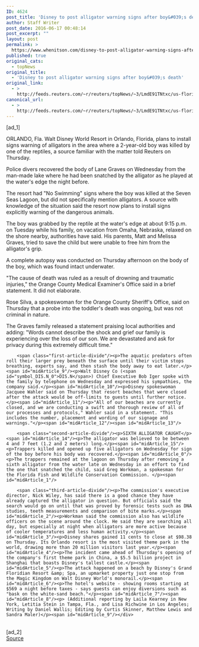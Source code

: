 ```yaml
---
ID: 4624
post_title: 'Disney to post alligator warning signs after boy&#039;s death'
author: Staff Writer
post_date: 2016-06-17 00:48:14
post_excerpt: ""
layout: post
permalink: >
  https://www.whenitson.com/disney-to-post-alligator-warning-signs-after-boys-death/
published: true
original_cats:
  - topNews
original_title:
  - 'Disney to post alligator warning signs after boy&#039;s death'
original_link:
  - >
    http://feeds.reuters.com/~r/reuters/topNews/~3/LmdE91TNtxc/us-florida-alligator-child-idUSKCN0Z10I4
canonical_url:
  - >
    http://feeds.reuters.com/~r/reuters/topNews/~3/LmdE91TNtxc/us-florida-alligator-child-idUSKCN0Z10I4
---
```

 [ad_1]
<br><div id="articleText">
<span id="midArticle_start"/>

<span id="midArticle_0"/><span class="focusParagraph" readability="8"><p><span class="articleLocation">ORLANDO, Fla.</span> Walt Disney World Resort in Orlando, Florida, plans to install signs warning of alligators in the area where a 2-year-old boy was killed by one of the reptiles, a source familiar with the matter told Reuters on Thursday.</p></span><span id="midArticle_1"/><p>Police divers recovered the body of Lane Graves on Wednesday from the man-made lake where he had been snatched by the alligator as he played at the water's edge the night before.</p><span id="midArticle_2"/><p>The resort had "No Swimming" signs where the boy was killed at the Seven Seas Lagoon, but did not specifically mention alligators. A source with knowledge of the situation said the resort now plans to install signs explicitly warning of the dangerous animals.</p><span id="midArticle_3"/><p>The boy was grabbed by the reptile at the water's edge at about 9:15 p.m. on Tuesday while his family, on vacation from Omaha, Nebraska, relaxed on the shore nearby, authorities have said. His parents, Matt and Melissa Graves, tried to save the child but were unable to free him from the alligator's grip.</p><span id="midArticle_4"/><p>A complete autopsy was conducted on Thursday afternoon on the body of the boy, which was found intact underwater.</p><span id="midArticle_5"/><p>"The cause of death was ruled as a result of drowning and traumatic injuries," the Orange County Medical Examiner's Office said in a brief statement. It did not elaborate.</p><span id="midArticle_6"/><p>Rose Silva, a spokeswoman for the Orange County Sheriff's Office, said on Thursday that a probe into the toddler's death was ongoing, but was not criminal in nature.  </p><span id="midArticle_7"/><p>The Graves family released a statement praising local authorities and adding: "Words cannot describe the shock and grief our family is experiencing over the loss of our son. We are devastated and ask for privacy during this extremely difficult time."</p><span id="midArticle_8"/>
        
        <span class="first-article-divide"/><p>The aquatic predators often roll their larger prey beneath the surface until their victim stops breathing, experts say, and then stash the body away to eat later.</p><span id="midArticle_9"/><p>Walt Disney Co (<span id="symbol_DIS.N_0">DIS.N</span>) Chief Executive Bob Iger spoke with the family by telephone on Wednesday and expressed his sympathies, the company said.</p><span id="midArticle_10"/><p>Disney spokeswoman Jacquee Wahler said on Thursday that resort beaches that were closed after the attack would be off-limits to guests until further notice.</p><span id="midArticle_11"/><p>"All of our beaches are currently closed, and we are conducting a swift and thorough review of all of our processes and protocols," Wahler said in a statement. "This includes the number, placement and wording of our signage and warnings."</p><span id="midArticle_12"/><span id="midArticle_13"/>
        
        <span class="second-article-divide"/><p>SIXTH ALLIGATOR CAUGHT</p><span id="midArticle_14"/><p>The alligator was believed to be between 4 and 7 feet (1.2 and 2 meters) long.</p><span id="midArticle_15"/><p>Trappers killed and opened up five alligators on Wednesday for sign of the boy before his body was recovered.</p><span id="midArticle_0"/><p>The trappers remained at the lagoon on Thursday after removing a sixth alligator from the water late on Wednesday in an effort to find the one that snatched the child, said Greg Workman, a spokesman for the Florida Fish and Wildlife Conservation Commission. </p><span id="midArticle_1"/>
        
        <span class="third-article-divide"/><p>The commission's executive director, Nick Wiley, has said there is a good chance they have already captured the alligator in question. But officials said the search would go on until that was proved by forensic tests such as DNA studies, teeth measurements and comparison of bite marks.</p><span id="midArticle_2"/><p>Workman said the commission also has wildlife officers on the scene around the clock. He said they are searching all day, but especially at night when alligators are more active because of cooler temperatures and less human activity.</p><span id="midArticle_3"/><p>Disney shares gained 11 cents to close at $98.38 on Thursday. Its Orlando resort is the most visited theme park in the world, drawing more than 20 million visitors last year.</p><span id="midArticle_4"/><p>The incident came ahead of Thursday's opening of the company's first theme park in China, a $5.5 billion project in Shanghai that boasts Disney's tallest castle.</p><span id="midArticle_5"/><p>The attack happened on a beach by Disney's Grand Floridian Resort &amp; Spa, an upmarket property just one stop from the Magic Kingdom on Walt Disney World's monorail.</p><span id="midArticle_6"/><p>The hotel's website - showing rooms starting at $569 a night before taxes - says guests can enjoy diversions such as "bask on the white-sand beach."</p><span id="midArticle_7"/><span id="midArticle_8"/><p> (Additional reporting by Laila Kearney in New York, Letitia Stein in Tampa, Fla., and Lisa Richwine in Los Angeles; Writing by Daniel Wallis; Editing by Curtis Skinner, Matthew Lewis and Sandra Maler)</p><span id="midArticle_9"/></div>
<br>[ad_2]
<br><a href="http://feeds.reuters.com/~r/reuters/topNews/~3/LmdE91TNtxc/us-florida-alligator-child-idUSKCN0Z10I4">Source </a>